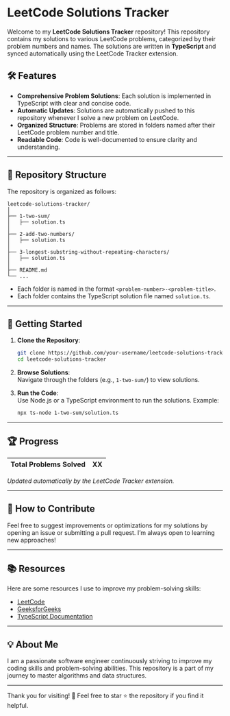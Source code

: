 # LeetCode Solutions Tracker  

Welcome to my **LeetCode Solutions Tracker** repository! This repository contains my solutions to various LeetCode problems, categorized by their problem numbers and names. The solutions are written in **TypeScript** and synced automatically using the LeetCode Tracker extension.  

## 🛠️ Features  

- **Comprehensive Problem Solutions**: Each solution is implemented in TypeScript with clear and concise code.  
- **Automatic Updates**: Solutions are automatically pushed to this repository whenever I solve a new problem on LeetCode.  
- **Organized Structure**: Problems are stored in folders named after their LeetCode problem number and title.  
- **Readable Code**: Code is well-documented to ensure clarity and understanding.  

---

## 📂 Repository Structure  

The repository is organized as follows:  

```
leetcode-solutions-tracker/
│
├── 1-two-sum/
│   ├── solution.ts
│
├── 2-add-two-numbers/
│   ├── solution.ts
│
├── 3-longest-substring-without-repeating-characters/
│   ├── solution.ts
│
├── README.md
└── ...
```

- Each folder is named in the format `<problem-number>-<problem-title>`.  
- Each folder contains the TypeScript solution file named `solution.ts`.  

---

## 🚀 Getting Started  

1. **Clone the Repository**:  
   ```bash
   git clone https://github.com/your-username/leetcode-solutions-tracker.git
   cd leetcode-solutions-tracker
   ```

2. **Browse Solutions**:  
   Navigate through the folders (e.g., `1-two-sum/`) to view solutions.

3. **Run the Code**:  
   Use Node.js or a TypeScript environment to run the solutions. Example:  
   ```bash
   npx ts-node 1-two-sum/solution.ts
   ```

---

## 🏆 Progress  

| Total Problems Solved | XX |  
|------------------------|----|  

_Updated automatically by the LeetCode Tracker extension._  

---

## 📖 How to Contribute  

Feel free to suggest improvements or optimizations for my solutions by opening an issue or submitting a pull request. I’m always open to learning new approaches!  

---

## 📚 Resources  

Here are some resources I use to improve my problem-solving skills:  
- [LeetCode](https://leetcode.com)  
- [GeeksforGeeks](https://www.geeksforgeeks.org)  
- [TypeScript Documentation](https://www.typescriptlang.org/docs/)  

---

## 💡 About Me  

I am a passionate software engineer continuously striving to improve my coding skills and problem-solving abilities. This repository is a part of my journey to master algorithms and data structures.  

---

Thank you for visiting! 🌟 Feel free to star ⭐ the repository if you find it helpful.

